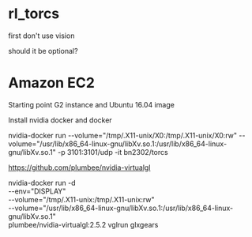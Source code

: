 # rl_torcs

first don't use vision

should it be optional?

# Amazon EC2 

Starting point G2 instance and Ubuntu 16.04 image

Install nvidia docker and docker


 nvidia-docker run --volume="/tmp/.X11-unix/X0:/tmp/.X11-unix/X0:rw" --volume="/usr/lib/x86_64-linux-gnu/libXv.so.1:/usr/lib/x86_64-linux-gnu/libXv.so.1" -p 3101:3101/udp -it bn2302/torcs

https://github.com/plumbee/nvidia-virtualgl

nvidia-docker run -d \
     --env="DISPLAY" \
     --volume="/tmp/.X11-unix:/tmp/.X11-unix:rw" \
     --volume="/usr/lib/x86_64-linux-gnu/libXv.so.1:/usr/lib/x86_64-linux-gnu/libXv.so.1" \
     plumbee/nvidia-virtualgl:2.5.2 vglrun glxgears
